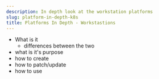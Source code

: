 ```yaml
---
description: In depth look at the workstation platforms
slug: platform-in-depth-k8s
title: Platforms In Depth - Workstastions
---
```


- What is it
  - differences between the two
- what is it's purpose
- how to create
- how to patch/update
- how to use


